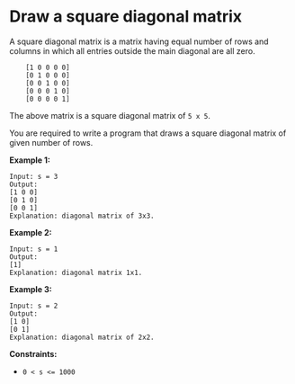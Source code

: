 # Draw a square diagonal matrix

A square diagonal matrix is a matrix having equal number of rows and columns in which all entries outside the main diagonal are all zero.

```
    [1 0 0 0 0]
    [0 1 0 0 0]
    [0 0 1 0 0]
    [0 0 0 1 0]
    [0 0 0 0 1]
```
The above matrix is a square diagonal matrix of `5 x 5`.

You are required to write a program that draws a square diagonal matrix of given number of rows.


**Example 1:**

```
Input: s = 3
Output: 
[1 0 0]
[0 1 0]
[0 0 1]
Explanation: diagonal matrix of 3x3. 
```
**Example 2:**
```
Input: s = 1
Output: 
[1]
Explanation: diagonal matrix 1x1. 
```
**Example 3:**
```
Input: s = 2
Output: 
[1 0]
[0 1]
Explanation: diagonal matrix of 2x2.
```

**Constraints:**

- `0 < s <= 1000`
